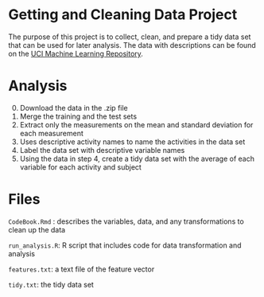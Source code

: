 # Getting and Cleaning Data Project 
The purpose of this project is to collect, clean, and prepare a tidy data set that can be used for later analysis. The data with descriptions can be found on the <a href="http://archive.ics.uci.edu/ml/datasets/Human+Activity+Recognition+Using+Smartphones" target="_blank">UCI Machine Learning Repository</a>.

# Analysis

0) Download the data in the .zip file 
1) Merge the training and the test sets
2) Extract only the measurements on the mean and standard deviation for each measurement
3) Uses descriptive activity names to name the activities in the data set
4) Label the data set with descriptive variable names 
5) Using the data in step 4, create a tidy data set with the average of each variable for each activity and subject 

    
# Files 
`CodeBook.Rmd` : describes the variables, data, and any transformations to clean up the data 

`run_analysis.R`: R script that includes code for data transformation and analysis 

`features.txt`: a text file of the feature vector 

`tidy.txt`: the tidy data set 
